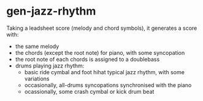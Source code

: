# gen-jazz-rhythm
Taking a leadsheet score (melody and chord symbols), it generates a score with: 
- the same melody
- the chords (except the root note) for piano, with some syncopation
- the root note of each chords is assigned to a doublebass
- drums playing jazz rhythm:
  - basic ride cymbal and foot hihat typical jazz rhythm, with some variations
  - occasionally, all-drums syncopations synchronised with the piano
  - ocassionally, some crash cymbal or kick drum beat


